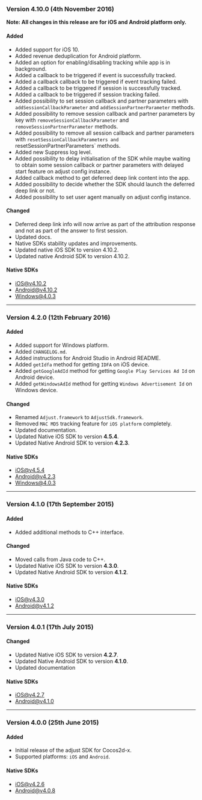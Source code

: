 ### Version 4.10.0 (4th November 2016)
**Note: All changes in this release are for iOS and Android platform only.**
#### Added
- Added support for iOS 10.
- Added revenue deduplication for Android platform.
- Added an option for enabling/disabling tracking while app is in background.
- Added a callback to be triggered if event is successfully tracked.
- Added a callback callback to be triggered if event tracking failed.
- Added a callback to be triggered if session is successfully tracked.
- Added a callback to be triggered if session tracking failed.
- Added possibility to set session callback and partner parameters with `addSessionCallbackParameter` and `addSessionPartnerParameter` methods.
- Added possibility to remove session callback and partner parameters by key with `removeSessionCallbackParameter` and `removeSessionPartnerParameter` methods.
- Added possibility to remove all session callback and partner parameters with `resetSessionCallbackParameters and `resetSessionPartnerParameters` methods.
- Added new Suppress log level.
- Added possibility to delay initialisation of the SDK while maybe waiting to obtain some session callback or partner parameters with delayed start feature on adjust config instance.
- Added callback method to get deferred deep link content into the app.
- Added possibility to decide whether the SDK should launch the deferred deep link or not.
- Added possibility to set user agent manually on adjust config instance.

#### Changed
- Deferred deep link info will now arrive as part of the attribution response and not as part of the answer to first session.
- Updated docs.
- Native SDKs stability updates and improvements.
- Updated native iOS SDK to version 4.10.2.
- Updated native Android SDK to version 4.10.2.

#### Native SDKs
- [iOS@v4.10.2][ios_sdk_v4.10.2]
- [Android@v4.10.2][android_sdk_v4.10.2]
- [Windows@4.0.3][windows_sdk_v4.0.3]

---

### Version 4.2.0 (12th February 2016)
#### Added
- Added support for Windows platform.
- Added `CHANGELOG.md`.
- Added instructions for Android Studio in Android README.
- Added `getIdfa` method for getting `IDFA` on iOS device.
- Added `getGoogleAdId` method for getting `Google Play Services Ad Id` on Android device.
- Added `getWindowsAdId` method for getting `Windows Advertisement Id` on Windows device.

#### Changed
- Renamed `Adjust.framework` to `AdjustSdk.framework`.
- Removed `MAC MD5` tracking feature for `iOS platform` completely.
- Updated documentation.
- Updated Native iOS SDK to version **4.5.4**.
- Updated Native Android SDK to version **4.2.3**.

#### Native SDKs
- [iOS@v4.5.4][ios_sdk_v4.5.4]
- [Android@v4.2.3][android_sdk_v4.2.3]
- [Windows@4.0.3][windows_sdk_v4.0.3]

---

### Version 4.1.0 (17th September 2015)
#### Added
- Added additional methods to C++ interface.

#### Changed
- Moved calls from Java code to C++.
- Updated Native iOS SDK to version **4.3.0**.
- Updated Native Android SDK to version **4.1.2**.

#### Native SDKs
- [iOS@v4.3.0][ios_sdk_v4.3.0]
- [Android@v4.1.2][android_sdk_v4.1.2]

---

### Version 4.0.1 (17th July 2015)
#### Changed
- Updated Native iOS SDK to version **4.2.7**.
- Updated Native Android SDK to version **4.1.0**.
- Updated documentation

#### Native SDKs
- [iOS@v4.2.7][ios_sdk_v4.2.7]
- [Android@v4.1.0][android_sdk_v4.1.0]

---

### Version 4.0.0 (25th June 2015)
#### Added
- Initial release of the adjust SDK for Cocos2d-x.
- Supported platforms: `iOS` and `Android`.

#### Native SDKs
- [iOS@v4.2.6][ios_sdk_v4.2.6]
- [Android@v4.0.8][android_sdk_v4.0.8]

[ios_sdk_v4.2.6]: https://github.com/adjust/ios_sdk/tree/v4.2.6
[ios_sdk_v4.2.7]: https://github.com/adjust/ios_sdk/tree/v4.2.7
[ios_sdk_v4.3.0]: https://github.com/adjust/ios_sdk/tree/v4.3.0
[ios_sdk_v4.5.4]: https://github.com/adjust/ios_sdk/tree/v4.5.4
[ios_sdk_v4.10.2]: https://github.com/adjust/ios_sdk/tree/v4.10.2

[android_sdk_v4.0.8]: https://github.com/adjust/android_sdk/tree/v4.0.8
[android_sdk_v4.1.0]: https://github.com/adjust/android_sdk/tree/v4.1.0
[android_sdk_v4.1.2]: https://github.com/adjust/android_sdk/tree/v4.1.2
[android_sdk_v4.2.3]: https://github.com/adjust/android_sdk/tree/v4.2.3
[android_sdk_v4.10.2]: https://github.com/adjust/android_sdk/tree/v4.10.2

[windows_sdk_v4.0.3]: https://github.com/adjust/windows_sdk/tree/v4.0.3
